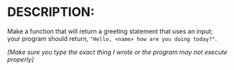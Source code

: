 # DESCRIPTION:

Make a function that will return a greeting statement that uses an input; your program should return, `"Hello, <name> how are you doing today?"`.

_[Make sure you type the exact thing I wrote or the program may not execute properly]_
